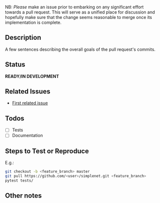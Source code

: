 NB: *Please* make an issue prior to embarking on any significant effort towards
a pull request. This will serve as a unified place for discussion and hopefully
make sure that the change seems reasonable to merge once its implementation is
complete.

## Description

A few sentences describing the overall goals of the pull request's commits.

## Status

**READY/IN DEVELOPMENT**

## Related Issues

- [First related issue](https://github.com/n8henrie/simplenet/issues/1)

## Todos

- [ ] Tests
- [ ] Documentation

## Steps to Test or Reproduce

E.g.:

```bash
git checkout -b <feature_branch> master
git pull https://github.com/<user>/simplenet.git <feature_branch>
pytest tests/
```

## Other notes


